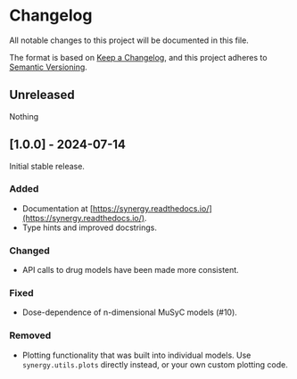 # Changelog

All notable changes to this project will be documented in this file.

The format is based on [Keep a Changelog](https://keepachangelog.com/en/1.0.0/),
and this project adheres to [Semantic Versioning](https://semver.org/spec/v2.0.0.html).

## Unreleased

Nothing

## [1.0.0] - 2024-07-14

Initial stable release.

### Added

- Documentation at [https://synergy.readthedocs.io/](https://synergy.readthedocs.io/).
- Type hints and improved docstrings.

### Changed

- API calls to drug models have been made more consistent.

### Fixed

- Dose-dependence of n-dimensional MuSyC models (#10).

### Removed

- Plotting functionality that was built into individual models. Use `synergy.utils.plots` directly instead, or your own custom plotting code.